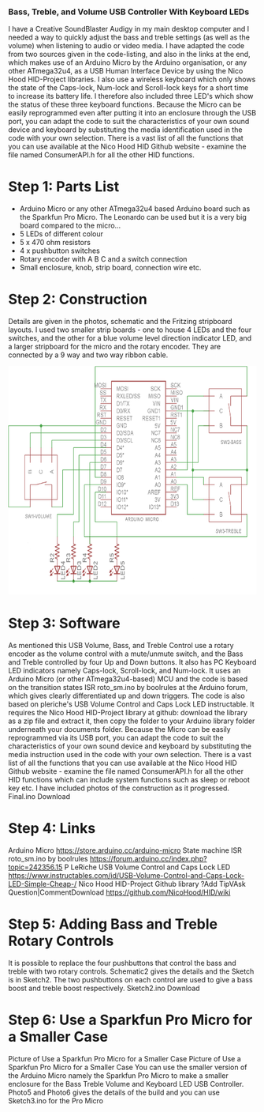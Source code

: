 ### Bass, Treble, and Volume USB Controller With Keyboard LEDs

I have a Creative SoundBlaster Audigy in my main desktop computer and I needed a way to quickly adjust the bass and treble settings (as well as the volume) when listening to audio or video media. I have adapted the code from two sources given in the code-listing, and also in the links at the end, which makes use of an Arduino Micro by the Arduino organisation, or any other ATmega32u4, as a USB Human Interface Device by using the Nico Hood HID-Project libraries. I also use a wireless keyboard which only shows the state of the Caps-lock, Num-lock and Scroll-lock keys for a short time to increase its battery life. I therefore also included three LED's which show the status of these three keyboard functions. Because the Micro can be easily reprogrammed even after putting it into an enclosure through the USB port, you can adapt the code to suit the characteristics of your own sound device and keyboard by substituting the media identification used in the code with your own selection. There is a vast list of all the functions that you can use available at the Nico Hood HID Github website - examine the file named ConsumerAPI.h for all the other HID functions. 

# Step 1: Parts List

* Arduino Micro or any other ATmega32u4 based Arduino board such as the Sparkfun Pro Micro. The Leonardo can be used but it is a very big board compared to the micro… 
* 5 LEDs of different colour 
* 5 x 470 ohm resistors 
* 4 x pushbutton switches 
* Rotary encoder with A B C and a switch connection 
* Small enclosure, knob, strip board, connection wire etc. 

# Step 2: Construction

Details are given in the photos, schematic and the Fritzing stripboard layouts. I used two smaller strip boards - one to house 4 LEDs and the four switches, and the other for a blue volume level direction indicator LED, and a larger stripboard for the micro and the rotary encoder. They are connected by a 9 way and two way ribbon cable.

<img src="https://github.com/TobiasVanDyk/Bass-Treble-and-Volume-USB-Controller-with-Keyboard-LEDs/blob/master/Schematic2.png" width="687" height="462" />

# Step 3: Software
As mentioned this USB Volume, Bass, and Treble Control use a rotary encoder as the volume control with a mute/unmute switch, and the Bass and Treble controlled by four Up and Down buttons. It also has PC Keyboard LED indicators namely Caps-lock, Scroll-lock, and Num-lock. It uses an Arduino Micro (or other ATmega32u4-based) MCU and the code is based on the transition states ISR roto_sm.ino by boolrules at the Arduino forum, which gives clearly differentiated up and down triggers. The code is also based on pleriche's USB Volume Control and Caps Lock LED instructable. It requires the Nico Hood HID-Project library at github: download the library as a zip file and extract it, then copy the folder to your Arduino library folder underneath your documents folder. Because the Micro can be easily reprogrammed via its USB port, you can adapt the code to suit the characteristics of your own sound device and keyboard by substituting the media instruction used in the code with your own selection. There is a vast list of all the functions that you can use available at the Nico Hood HID Github website - examine the file named ConsumerAPI.h for all the other HID functions which can include system functions such as sleep or reboot key etc. I have included photos of the construction as it progressed.
Final.ino Download


# Step 4: Links

Arduino Micro
https://store.arduino.cc/arduino-micro
State machine ISR roto_sm.ino by boolrules
https://forum.arduino.cc/index.php?topic=242356.15
P LeRiche USB Volume Control and Caps Lock LED
https://www.instructables.com/id/USB-Volume-Control-and-Caps-Lock-LED-Simple-Cheap-/
Nico Hood HID-Project Github library ?Add TipVAsk Question|CommentDownload
https://github.com/NicoHood/HID/wiki

# Step 5: Adding Bass and Treble Rotary Controls

It is possible to replace the four pushbuttons that control the bass and treble with two rotary controls. Schematic2 gives the details and the Sketch is in Sketch2. The two pushbuttons on each control are used to give a bass boost and treble boost respectively.
Sketch2.ino Download

# Step 6: Use a Sparkfun Pro Micro for a Smaller Case

Picture of Use a Sparkfun Pro Micro for a Smaller Case
Picture of Use a Sparkfun Pro Micro for a Smaller Case
You can use the smaller version of the Arduino Micro namely the Sparkfun Pro Micro to make a smaller enclosure for the Bass Treble Volume and Keyboard LED USB Controller. Photo5 and Photo6 gives the details of the build and you can use Sketch3.ino for the Pro Micro
